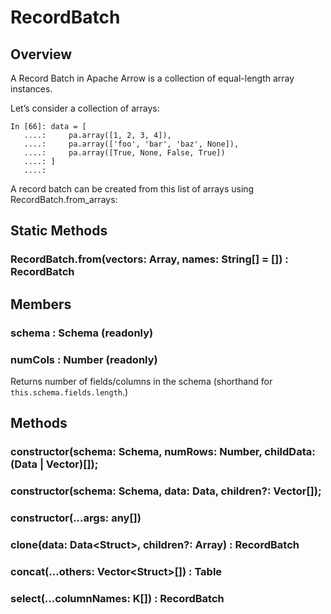 # RecordBatch

## Overview

A Record Batch in Apache Arrow is a collection of equal-length array instances.

Let’s consider a collection of arrays:

```
In [66]: data = [
   ....:     pa.array([1, 2, 3, 4]),
   ....:     pa.array(['foo', 'bar', 'baz', None]),
   ....:     pa.array([True, None, False, True])
   ....: ]
   ....:
```

A record batch can be created from this list of arrays using RecordBatch.from_arrays:


## Static Methods

### RecordBatch.from(vectors: Array, names: String[] = []) : RecordBatch

## Members

### schema : Schema (readonly)

### numCols : Number (readonly)

Returns number of fields/columns in the schema (shorthand for `this.schema.fields.length`.)

## Methods

### constructor(schema: Schema, numRows: Number, childData: (Data | Vector)[]);
### constructor(schema: Schema, data: Data, children?: Vector[]);
### constructor(...args: any[])

### clone(data: Data<Struct<T>>, children?: Array) : RecordBatch

### concat(...others: Vector<Struct<T>>[]) : Table

### select(...columnNames: K[]) : RecordBatch